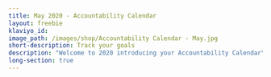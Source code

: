 ```yaml
---
title: May 2020 - Accountability Calendar
layout: freebie
klaviyo_id:
image_path: /images/shop/Accountability Calendar - May.jpg
short-description: Track your goals
description: "Welcome to 2020 introducing your Accountability Calendar\n\nDOWNLOAD FOR FREE NOW\n\nWE HAVE A CHALLENGE FOR YOU! \n\nYou have a new decade to live and love and do whatever you want to do! It’s a wonderful and romantic thought but we all know it’s much harder to achieve your dreams than just wishing for them to happen \U0001F605\n\nToday is the perfect starting point to make the first steps towards whatever it is you truly want! But you need a plan ✨You need to write down what you want and you need to decide what you will do everyday to get it \U0001F64F\U0001F3FB\n\nWe created the Accountability Calendar to help you achieve your goals in 2020. Join us as we fill out our Calendar everyday, scoring ourselves a 1, 2 or 3 depending on how many daily goals we successfully achieved. We will be sharing our calendar on social media daily to keep ourselves even more accountable!!\n\nAt the end of the month we will add up all our points to see how successful our months really are! With a little bit of friendly competition and daily tracking we know we can all achieve much much more this year! \n\nDownload now and lets get this ball rolling :)"
long-section: true
---
```


## &nbsp;

&nbsp;